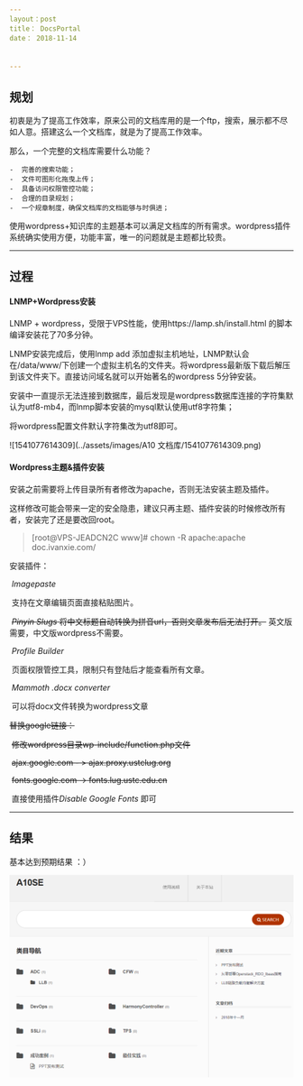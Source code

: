 ```yaml
---
layout：post 
title： DocsPortal
date： 2018-11-14


---
```


## 规划

初衷是为了提高工作效率，原来公司的文档库用的是一个ftp，搜索，展示都不尽如人意。搭建这么一个文档库，就是为了提高工作效率。

那么，一个完整的文档库需要什么功能？ 

    -  完善的搜索功能；
    -  文件可图形化拖曳上传；
    -  具备访问权限管控功能；
    -  合理的目录规划；
    -  一个规章制度，确保文档库的文档能够与时俱进；

使用wordpress+知识库的主题基本可以满足文档库的所有需求。wordpress插件系统确实使用方便，功能丰富，唯一的问题就是主题都比较贵。

---



## 过程

#### LNMP+Wordpress安装

LNMP + wordpress，受限于VPS性能，使用https://lamp.sh/install.html  的脚本编译安装花了70多分钟。

LNMP安装完成后，使用lnmp add 添加虚拟主机地址，LNMP默认会在/data/www/下创建一个虚拟主机名的文件夹。将wordpress最新版下载后解压到该文件夹下。直接访问域名就可以开始著名的wordpress 5分钟安装。

安装中一直提示无法连接到数据库，最后发现是wordpress数据库连接的字符集默认为utf8-mb4，而lnmp脚本安装的mysql默认使用utf8字符集；

将wordpress配置文件默认字符集改为utf8即可。

![1541077614309](../assets/images/A10 文档库/1541077614309.png)

#### Wordpress主题&插件安装

安装之前需要将上传目录所有者修改为apache，否则无法安装主题及插件。

这样修改可能会带来一定的安全隐患，建议只再主题、插件安装的时候修改所有者，安装完了还是要改回root。

> [root@VPS-JEADCN2C www]# chown -R apache:apache doc.ivanxie.com/



安装插件：

​	*Imagepaste*     

​	支持在文章编辑页面直接粘贴图片。

​	~~*Pinyin Slugs*	  将中文标题自动转换为拼音url，否则文章发布后无法打开。~~ 英文版需要，中文版wordpress不需要。

​	*Profile Builder*  

​	页面权限管控工具，限制只有登陆后才能查看所有文章。

​        *Mammoth .docx converter* 

​	可以将docx文件转换为wordpress文章

~~替换google链接：~~

​	~~修改wordpress目录wp-include/function.php文件~~

​	~~ajax.google.com - > ajax.proxy.ustclug.org~~

​	~~fonts.google.com -> fonts.lug.ustc.edu.cn~~

​	直接使用插件*Disable Google Fonts* 即可



---



## 结果

基本达到预期结果 ：）

![1542187440188](../assets/images/2018-11-14-docs-protal/1542187440188.png)

